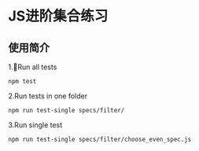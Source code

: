 # JS进阶集合练习

## 使用简介

1.Run all tests
```
npm test
```
2.Run tests in one folder
```
npm run test-single specs/filter/
```
3.Run single test
```
npm run test-single specs/filter/choose_even_spec.js
```